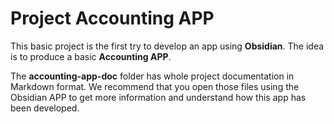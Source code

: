 # Project Accounting APP
This basic project is the first try to develop an app using **Obsidian**. The idea is to produce a basic **Accounting APP**.

The **accounting-app-doc** folder has whole project documentation in Markdown format. We recommend that you open those files using the Obsidian APP to get more information and understand how this app has been developed.
